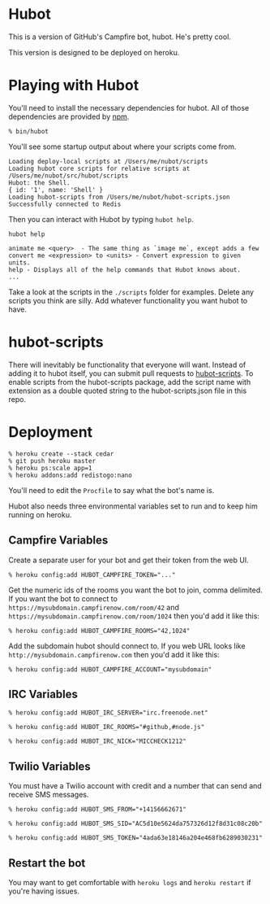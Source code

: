 Hubot
=====

This is a version of GitHub's Campfire bot, hubot.  He's pretty cool.

This version is designed to be deployed on heroku.

Playing with Hubot
==================

You'll need to install the necessary dependencies for hubot.  All of
those dependencies are provided by [npm](http://npmjs.org).

    % bin/hubot

You'll see some startup output about where your scripts come from.

    Loading deploy-local scripts at /Users/me/nubot/scripts
    Loading hubot core scripts for relative scripts at /Users/me/nubot/src/hubot/scripts
    Hubot: the Shell.
    { id: '1', name: 'Shell' }
    Loading hubot-scripts from /Users/me/nubot/hubot-scripts.json
    Successfully connected to Redis

Then you can interact with Hubot by typing `hubot help`.

    hubot help

    animate me <query>  - The same thing as `image me`, except adds a few
    convert me <expression> to <units> - Convert expression to given units.
    help - Displays all of the help commands that Hubot knows about.
    ...

Take a look at the scripts in the `./scripts` folder for examples.
Delete any scripts you think are silly.  Add whatever functionality you
want hubot to have.


hubot-scripts
=============

There will inevitably be functionality that everyone will want.  Instead
of adding it to hubot itself, you can submit pull requests to
[hubot-scripts](https://github.com/github/hubot-scripts).  To enable
scripts from the hubot-scripts package, add the script name with extension as a
double quoted string to the hubot-scripts.json file in this repo.

Deployment
==========

    % heroku create --stack cedar
    % git push heroku master
    % heroku ps:scale app=1
    % heroku addons:add redistogo:nano

You'll need to edit the `Procfile` to say what the bot's name is.

Hubot also needs three environmental variables set to run and to keep him
running on heroku.

Campfire Variables
------------------

Create a separate user for your bot and get their token from the web UI.

    % heroku config:add HUBOT_CAMPFIRE_TOKEN="..."

Get the numeric ids of the rooms you want the bot to join, comma
delimited. If you want the bot to connect to `https://mysubdomain.campfirenow.com/room/42` 
and `https://mysubdomain.campfirenow.com/room/1024` then you'd add it like this:

    % heroku config:add HUBOT_CAMPFIRE_ROOMS="42,1024"

Add the subdomain hubot should connect to. If you web URL looks like
`http://mysubdomain.campfirenow.com` then you'd add it like this:

    % heroku config:add HUBOT_CAMPFIRE_ACCOUNT="mysubdomain"

IRC Variables
------------------

    % heroku config:add HUBOT_IRC_SERVER="irc.freenode.net"
    
    % heroku config:add HUBOT_IRC_ROOMS="#github,#node.js"
    
    % heroku config:add HUBOT_IRC_NICK="MICCHECK1212"

Twilio Variables
------------------

You must have a Twilio account with credit and a number that can send and
receive SMS messages.

    % heroku config:add HUBOT_SMS_FROM="+14156662671"

    % heroku config:add HUBOT_SMS_SID="AC5d10e5624da757326d12f8d31c08c20b"

    % heroku config:add HUBOT_SMS_TOKEN="4ada63e18146a204e468fb6289030231"


Restart the bot
---------------
You may want to get comfortable with `heroku logs` and `heroku restart`
if you're having issues.
